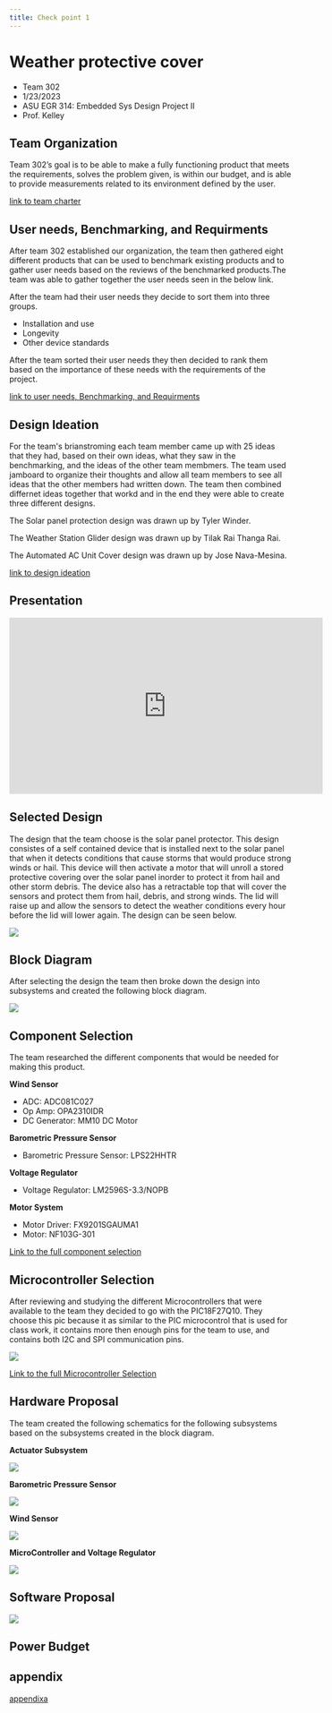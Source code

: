 ```yaml
---
title: Check point 1
---
```


# Weather protective cover
* Team 302
* 1/23/2023
* ASU EGR 314: Embedded Sys Design Project II
* Prof. Kelley

## Team Organization
Team 302’s goal is to be able to make a fully functioning product that meets the requirements, solves the problem given,  is within our budget, and is able to provide measurements related to its environment defined by the user.

[link to team charter](/team-302-team-charter.md)
## User needs, Benchmarking, and Requirments

After team 302 established our organization, the team then gathered eight different products that can be used to benchmark existing products and to gather user needs based on the reviews of the benchmarked products.The team was able to gather together the user needs seen in the below link.

After the team had their user needs they decide to sort them into three groups.
* Installation and use
* Longevity
* Other device standards

After the team sorted their user needs they then decided to rank them based on the importance of these needs with the requirements of the project.

[link to user needs, Benchmarking, and Requirments](/User-Needs.md)

## Design Ideation

For the team's brianstroming each team member came up with 25 ideas that they had, based on their own ideas, what they saw in the benchmarking, and the ideas of the other team membmers. The team used jamboard to organize their thoughts and allow all team members to see all ideas that the other members had written down. The team then combined differnet ideas together that workd and in the end they were able to create three different designs.

The Solar panel protection design was drawn up by Tyler Winder.

The Weather Station Glider design was drawn up by Tilak Rai Thanga Rai.

The Automated AC Unit Cover design was drawn up by Jose Nava-Mesina.

[link to design ideation](/design-ideation.md)

## Presentation

<iframe width="560" height="315" src="https://www.youtube.com/embed/XPlsDYkBCSw" title="YouTube video player" frameborder="0" allow="accelerometer; autoplay; clipboard-write; encrypted-media; gyroscope; picture-in-picture; web-share" allowfullscreen></iframe>

## Selected Design

The design that the team choose is the solar panel protector. This design consistes of a self contained device that is installed next to the solar panel that when it detects conditions that cause storms that would produce strong winds or hail. This device will then activate a motor that will unroll a stored protective covering over the solar panel inorder to protect it from hail and other storm debris. The device also has a retractable top that will cover the sensors and protect them from hail, debris, and strong winds. The lid will raise up and allow the sensors to detect the weather conditions every hour before the lid will lower again. The design can be seen below.


![](Selected_design.png)

## Block Diagram

After selecting the design the team then broke down the design into subsystems and created the following block diagram.

![](Block_Diagram-314.jpg)

## Component Selection

The team researched the different components that would be needed for making this product.

**Wind Sensor**

* ADC: ADC081C027
* Op Amp: OPA2310IDR
* DC Generator: MM10 DC Motor

**Barometric Pressure Sensor**

*  Barometric Pressure Sensor: LPS22HHTR

**Voltage Regulator**

* Voltage Regulator: LM2596S-3.3/NOPB

**Motor System**

* Motor Driver: FX9201SGAUMA1
* Motor: NF103G-301

[Link to the full component selection](/Component_Selection_Team_302.md)

## Microcontroller Selection

After reviewing and studying the different Microcontrollers that were available to the team they decided to go with the PIC18F27Q10. They choose this pic because it as similar to the PIC microcontrol that is used for class work, it contains more then enough pins for the team to use, and contains both I2C and SPI communication pins.

![](PIC18F27Q10-N2X-Regular.jpg)

[Link to the full Microcontroller Selection](microcontroller-selection-table-team-302.md)

## Hardware Proposal

The team created the following schematics for the following subsystems based on the subsystems created in the block diagram.

**Actuator Subsystem**

![](Actuator_subsystem.png)

**Barometric Pressure Sensor**

![](Barometric_Pressure_sensor.png)

**Wind Sensor**

![](wind_sensor_schematic.png)

**MicroController and Voltage Regulator**

![](MicroController_VoltageRegulatorSubsystem.png)

## Software Proposal

![](Software_Proposal.jpg)

## Power Budget

[](/Power_Budget-Power_Budget.md)

## appendix
[appendixa](/team-302-team-charter.md)
